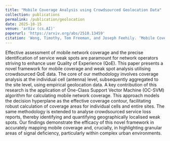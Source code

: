 ```yaml
---
title: "Mobile Coverage Analysis using Crowdsourced Geolocation Data"
collection: publications
permalink: /publication/geolocation
date: 2025-10-15
venue: 'arXiv (cs.AI)'
paperurl: 'https://arxiv.org/abs/2510.13459'
citation: 'Wong, Timothy, Tom Freeman, and Joseph Feehily. ‘Mobile Coverage Analysis Using Crowdsourced Data’. arXiv [Cs.AI], 2025. arXiv. http://arxiv.org/abs/2510.13459.'
---
```

Effective assessment of mobile network coverage and the precise identification of service weak spots are paramount for network operators striving to enhance user Quality of Experience (QoE). This paper presents a novel framework for mobile coverage and weak spot analysis utilising crowdsourced QoE data. The core of our methodology involves coverage analysis at the individual cell (antenna) level, subsequently aggregated to the site level, using empirical geolocation data. A key contribution of this research is the application of One-Class Support Vector Machine (OC-SVM) algorithm for calculating mobile network coverage. This approach models the decision hyperplane as the effective coverage contour, facilitating robust calculation of coverage areas for individual cells and entire sites. The same methodology is extended to analyse crowdsourced service loss reports, thereby identifying and quantifying geographically localised weak spots. Our findings demonstrate the efficacy of this novel framework in accurately mapping mobile coverage and, crucially, in highlighting granular areas of signal deficiency, particularly within complex urban environments.
